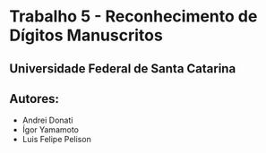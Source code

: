 # Trabalho 5 - Reconhecimento de Dígitos Manuscritos
## Universidade Federal de Santa Catarina

## Autores:
- Andrei Donati
- Ígor Yamamoto
- Luis Felipe Pelison
